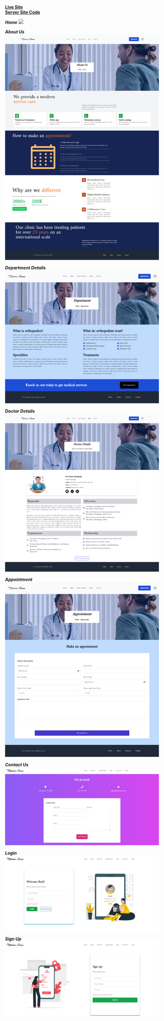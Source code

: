 **[Live Site](https://medwin-cares-client-umber.vercel.app/)** <br>
**[Server Site Code](https://github.com/xbayazid/medwin-cares-server)** <br>

***Home***
![](src/img/home.png)

***About Us***
![](src/img/about.png)

***Department Details***
![](src/img/departmentDetials.png)

***Doctor Details***
![](src/img/doctorDetails.png)

***Appointment***
![](src/img/appointment.png)

***Contact Us***
![](src/img/contact.png)

***Login***
![](src/img/login.png)

***Sign Up***
![](src/img/signup.png)

